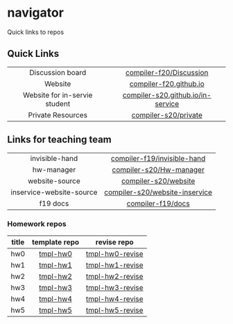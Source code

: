 # navigator

Quick links to repos

## Quick Links

|||
|:-:|:-:|
| Discussion board | [compiler-f20/Discussion](https://github.com/compiler-f20/discussion) |
| Website | [compiler-f20.github.io](https://compiler-f20.github.io) |
| Website for in-servie student | [compiler-s20.github.io/in-service](https://compiler-s20.github.io/in-service) |
| Private Resources | [compiler-s20/private](https://github.com/compiler-s20/private) |


## Links for teaching team

|||
|:-:|:-:|
| invisible-hand | [compiler-f19/invisible-hand](https://github.com/compiler-f19/invisible-hand) |
| hw-manager | [compiler-s20/Hw-manager](https://github.com/compiler-s20/Hw-manager) |
| website-source | [compiler-s20/website](https://github.com/compiler-s20/website) |
| inservice-website-source | [compiler-s20/website-inservice](https://github.com/compiler-s20/website-inservice) |
| f19 docs | [compiler-f19/docs](https://github.com/compiler-f19/docs) |

### Homework repos

|title|template repo|revise repo|
|:-:|:-:|:-:|
|hw0|[tmpl-hw0](https://github.com/compiler-f19/tmpl-hw0)|[tmpl-hw0-revise](https://github.com/compiler-f19/tmpl-hw0-revise)|
|hw1|[tmpl-hw1](https://github.com/compiler-f19/tmpl-hw1)|[tmpl-hw1-revise](https://github.com/compiler-f19/tmpl-hw1-revise)|
|hw2|[tmpl-hw2](https://github.com/compiler-f19/tmpl-hw2)|[tmpl-hw2-revise](https://github.com/compiler-f19/tmpl-hw2-revise)|
|hw3|[tmpl-hw3](https://github.com/compiler-f19/tmpl-hw3)|[tmpl-hw3-revise](https://github.com/compiler-f19/tmpl-hw3-revise)|
|hw4|[tmpl-hw4](https://github.com/compiler-f19/tmpl-hw4)|[tmpl-hw4-revise](https://github.com/compiler-f19/tmpl-hw4-revise)|
|hw5|[tmpl-hw5](https://github.com/compiler-f19/tmpl-hw5)|[tmpl-hw5-revise](https://github.com/compiler-f19/tmpl-hw5-revise)|
